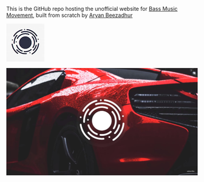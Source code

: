 This is the GitHub repo hosting the unofficial website for [Bass Music Movement](https://youtube.com/bassmusicmovement), built from scratch by [Aryan Beezadhur](https://aryanbeezadhur.com)

![BMM Icon](https://raw.githubusercontent.com/AryanBeezadhur/BassMusicMovement/master/BMMIcon.jpg)

![BMM Banner Image](https://raw.githubusercontent.com/AryanBeezadhur/BassMusicMovement/master/BMMBannerImage.jpg)
